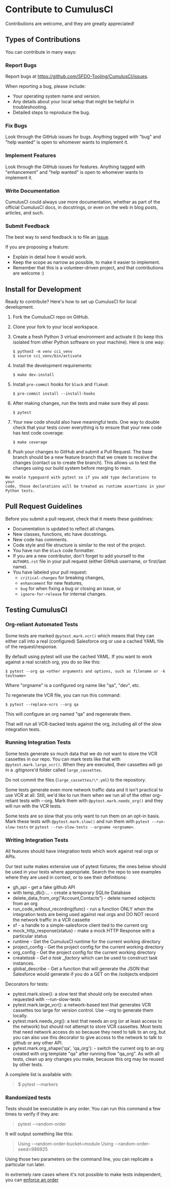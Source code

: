 # Contribute to CumulusCI

Contributions are welcome, and they are greatly appreciated!

## Types of Contributions

You can contribute in many ways:

### Report Bugs

Report bugs at <https://github.com/SFDO-Tooling/CumulusCI/issues>.

When reporting a bug, please include:

-   Your operating system name and version.
-   Any details about your local setup that might be helpful in
    troubleshooting.
-   Detailed steps to reproduce the bug.

### Fix Bugs

Look through the GitHub issues for bugs. Anything tagged with "bug"
and "help wanted" is open to whomever wants to implement it.

### Implement Features

Look through the GitHub issues for features. Anything tagged with
"enhancement" and "help wanted" is open to whomever wants to
implement it.

### Write Documentation

CumulusCI could always use more documentation, whether as part of the
official CumulusCI docs, in docstrings, or even on the web in blog
posts, articles, and such.

### Submit Feedback

The best way to send feedback is to file an
[issue](https://github.com/SFDO-Tooling/CumulusCI/issues).

If you are proposing a feature:

-   Explain in detail how it would work.
-   Keep the scope as narrow as possible, to make it easier to
    implement.
-   Remember that this is a volunteer-driven project, and that
    contributions are welcome :)

## Install for Development

Ready to contribute? Here's how to set up CumulusCI for local
development.

1.  Fork the CumulusCI repo on GitHub.

2.  Clone your fork to your local workspace.

3.  Create a fresh Python 3 virtual environment and activate it (to keep
    this isolated from other Python software on your machine). Here is
    one way:

        $ python3 -m venv cci_venv
        $ source cci_venv/bin/activate

4.  Install the development requirements:

        $ make dev-install

5.  Install `pre-commit` hooks for `black` and `flake8`:

        $ pre-commit install --install-hooks

6.  After making changes, run the tests and make sure they all pass:

        $ pytest

7.  Your new code should also have meaningful tests. One way to double
    check that your tests cover everything is to ensure that your new
    code has test code coverage:

        $ make coverage

8.  Push your changes to GitHub and submit a Pull Request. The base
    branch should be a new feature branch that we create to receive the
    changes (contact us to create the branch). This allows us to test
    the changes using our build system before merging to main.

```{note}
We enable typeguard with pytest so if you add type declarations to your
code, those declarations will be treated as runtime assertions in your
Python tests.
```

## Pull Request Guidelines

Before you submit a pull request, check that it meets these guidelines:

-   Documentation is updated to reflect all changes.
-   New classes, functions, etc have docstrings.
-   New code has comments.
-   Code style and file structure is similar to the rest of the project.
-   You have run the `black` code formatter.
-   If you are a new contributor, don't forget to add yourself to the
    `AUTHORS.rst` file in your pull request (either GitHub username, or
    first/last name).
-   You have labeled your pull request:
    -   `critical-changes` for breaking changes,
    -   `enhancement` for new features,
    -   `bug` for when fixing a bug or closing an issue, or
    -   `ignore-for-release` for internal changes.

## Testing CumulusCI

### Org-reliant Automated Tests

Some tests are marked `@pytest.mark.vcr()` which means that they can
either call into a real (configured) Salesforce org or use a cached YAML
file of the request/response.

By default using pytest will use the cached YAML. If you want to work
against a real scratch org, you do so like this:

    $ pytest --org qa <other arguments and options, such as filename or -k testname>

Where "orgname" is a configured org name like "qa", "dev", etc.

To regenerate the VCR file, you can run this command:

    $ pytest --replace-vcrs --org qa

This will configure an org named "qa" and regenerate them.

That will run all VCR-backed tests against the org, including all of the
slow integration tests.

### Running Integration Tests

Some tests generate so much data that we do not want to store the VCR
cassettes in our repo. You can mark tests like that with
`@pytest.mark.large_vcr()`. When they are executed, their cassettes will
go in a .gitignore'd folder called `large_cassettes`.

Do not commit the files (`large_cassettes/\*.yml`) to the repository.

Some tests generate even more network traffic data and it isn't
practical to use VCR at all. Still, we'd like to run them when we run
all of the other org-reliant tests with --org. Mark them with
`@pytest.mark.needs_org()` and they will run with the VCR tests.

Some tests are so slow that you only want to run them on an opt-in
basis. Mark these tests with `@pytest.mark.slow()` and run them with
`pytest --run-slow-tests` or
`pytest --run-slow-tests --orgname <orgname>`.

### Writing Integration Tests

All features should have integration tests which work against real orgs
or APIs.

Our test suite makes extensive use of pytest fixtures; the ones below
should be used in your tests where appropriate. Search the repo to see
examples where they are used in context, or to see their definitions:

-   gh_api - get a fake github API
-   with temp_db():\... - create a temporary SQLite Database
-   delete_data_from_org("Account,Contacts") - delete named sobjects
    from an org
-   run_code_without_recording(func) - run a function ONLY when the
    integration tests are being used against real orgs and DO NOT record
    the network traffic in a VCR cassette
-   sf - a handle to a simple-salesforce client tied to the current org
-   mock_http_response(status) - make a mock HTTP Response with a
    particular status
-   runtime - Get the CumulusCI runtime for the current working
    directory
-   project_config - Get the project config for the current working
    directory
-   org_config - Get the project config for the current working
    directory
-   create*task - Get a task \_factory* which can be used to
    construct task instances.
-   global_describe - Get a function that will generate the JSON that
    Salesforce would generate if you do a GET on the /sobjects endpoint

Decorators for tests:

-   pytest.mark.slow(): a slow test that should only be executed when
    requested with --run-slow-tests
-   pytest.mark.large_vcr(): a network-based test that generates VCR
    cassettes too large for version control. Use --org to generate
    them locally.
-   pytest.mark.needs_org(): a test that needs an org (or at least
    access to the network) but should not attempt to store VCR
    cassettes. Most tests that need network access do so because they
    need to talk to an org, but you can also use this decorator to
    give access to the network to talk to github or any other API.
-   pytest.mark.org_shape('qa', 'qa_org'): - switch the current
    org to an org created with org template "qa" after running flow
    "qa_org". As with all tests, clean up any changes you make,
    because this org may be reused by other tests.

A complete list is available with:

> $ pytest --markers

### Randomized tests

Tests should be executable in any order. You can run this command a few
times to verify if they are:

> pytest --random-order

It will output something like this:

> Using --random-order-bucket=module Using --random-order-seed=986925

Using those two parameters on the command line, you can replicate a
particular run later.

In extremely rare cases where it's not possible to make tests
independent, you can [enforce an
order](https://pythonhosted.org/pytest-random-order/##disable-shuffling-in-module-or-class)
